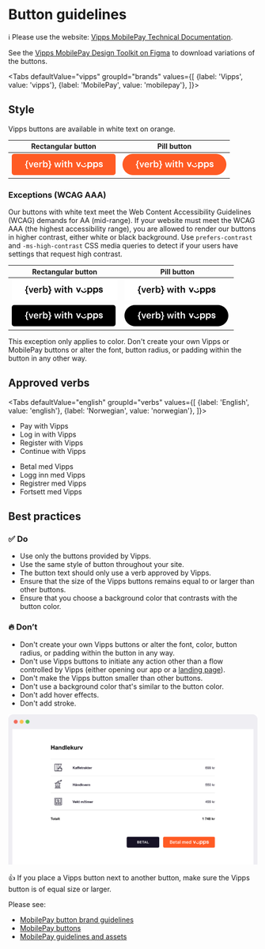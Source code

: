 <!-- START_METADATA
---
title: Vipps MobilePay button guidelines
sidebar_label: Button guidelines
sidebar_position: 20
hide_table_of_contents: true
pagination_next: null
pagination_prev: null
---

import ApiSchema from '@theme/ApiSchema';
import Tabs from '@theme/Tabs';
import TabItem from '@theme/TabItem';

END_METADATA -->

# Button guidelines

<!-- START_COMMENT -->
ℹ️ Please use the website:
[Vipps MobilePay Technical Documentation](https://developer.vippsmobilepay.com/docs/design-guidelines/).
<!-- END_COMMENT -->

See the [Vipps MobilePay Design Toolkit on Figma](https://www.figma.com/@vippsmobilepay) to download variations of the buttons.

<Tabs
defaultValue="vipps"
groupId="brands"
values={[
{label: 'Vipps', value: 'vipps'},
{label: 'MobilePay', value: 'mobilepay'},
]}>
<TabItem value="vipps">

## Style

Vipps buttons are available in white text on orange.

| Rectangular button | Pill button |
| ------------------ | ----------- |
| ![Rectangular orange - EN](images/vipps/rectangle-orange-EN.png) | ![Pill orange - EN](images/vipps/pill-orange-EN.png) |

### Exceptions (WCAG AAA)

Our buttons with white text meet the Web Content Accessibility Guidelines (WCAG) demands for AA (mid-range).
If your website must meet the WCAG AAA (the highest accessibility range), you are allowed to render our buttons in higher contrast, either white or black background.
Use `prefers-contrast` and `-ms-high-contrast` CSS media queries to detect if your users have settings that request high contrast.

| Rectangular button | Pill button |
| ------------------ | ----------- |
| ![Rectangular white - EN](images/vipps/rectangular-white-EN.png) | ![Pill white - EN](images/vipps/pill-white-EN.png) |
| ![Rectangular black - EN](images/vipps/rectangular-black-EN.png) | ![Pill black - EN](images/vipps/pill-black-EN.png) |

This exception only applies to color. Don't create your own Vipps or MobilePay buttons or alter the font, button radius, or padding within the button in any other way.

## Approved verbs

<Tabs
defaultValue="english"
groupId="verbs"
values={[
{label: 'English', value: 'english'},
{label: 'Norwegian', value: 'norwegian'},
]}>

<TabItem value="english">

* Pay with Vipps
* Log in with Vipps
* Register with Vipps
* Continue with Vipps

</TabItem>
<TabItem value="norwegian">

* Betal med Vipps
* Logg inn med Vipps
* Registrer med Vipps
* Fortsett med Vipps

</TabItem>
</Tabs>

## Best practices

### ✅ Do

* Use only the buttons provided by Vipps.
* Use the same style of button throughout your site.
* The button text should only use a verb approved by Vipps.
* Ensure that the size of the Vipps buttons remains equal to or larger than other buttons.
* Ensure that you choose a background color that contrasts with the button color.

### 🔥 Don’t

* Don't create your own Vipps buttons or alter the font, color, button radius, or padding within the button in any way.
* Don't use Vipps buttons to initiate any action other than a flow controlled by Vipps (either opening our app or a
  [landing page](https://developer.vippsmobilepay.com/docs/knowledge-base/landing-page)).
* Don't make the Vipps button smaller than other buttons.
* Don't use a background color that's similar to the button color.
* Don't add hover effects.
* Don't add stroke.

![Cart with two buttons](images/vipps/cart-two-buttons.svg)

👍 If you place a Vipps button next to another button, make sure the Vipps button is of equal size or larger.

</TabItem>
<TabItem value="mobilepay">

Please see:

* [MobilePay button brand guidelines](https://www.mobilepaygroup.com/mobilepaymedia/mobilepay-global/material-bank-global/brandguidelines/mobilepay-button-guidelines.pdf)
* [MobilePay buttons](https://www.mobilepaygroup.com/design/buttons)
* [MobilePay guidelines and assets](https://www.mobilepaygroup.com/design#)

</TabItem>
</Tabs>
